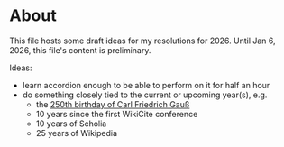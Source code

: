 # About 

This file hosts some draft ideas for my resolutions for 2026. Until Jan 6, 2026, this file's content is preliminary.

Ideas:
- learn accordion enough to be able to perform on it for half an hour
- do something closely tied to the current or upcoming year(s), e.g.
  - the [250th birthday of Carl Friedrich Gauß](https://de.wikipedia.org/wiki/Benutzer:Brunswyk/250CFG)
  - 10 years since the first WikiCite conference
  - 10 years of Scholia
  - 25 years of Wikipedia

